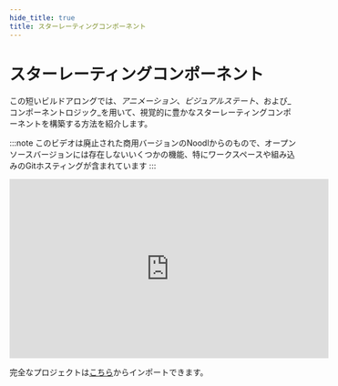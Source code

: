 ```yaml
---
hide_title: true
title: スターレーティングコンポーネント
---
```


# スターレーティングコンポーネント

この短いビルドアロングでは、_アニメーション_、_ビジュアルステート_、および_コンポーネントロジック_を用いて、視覚的に豊かなスターレーティングコンポーネントを構築する方法を紹介します。

:::note
このビデオは廃止された商用バージョンのNoodlからのもので、オープンソースバージョンには存在しないいくつかの機能、特にワークスペースや組み込みのGitホスティングが含まれています
:::

<iframe width="560" height="315" src="https://www.youtube-nocookie.com/embed/VwgcIsclVpE" title="YouTube video player" frameBorder="0" allow="accelerometer; autoplay; clipboard-write; encrypted-media; gyroscope; picture-in-picture" allowFullScreen></iframe>

完全なプロジェクトは[こちら](/library/examples/star-rating-component)からインポートできます。